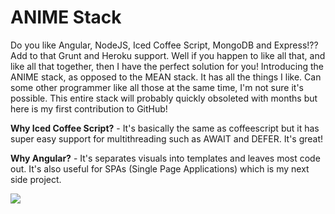 ANIME Stack
===========

Do you like Angular, NodeJS, Iced Coffee Script, MongoDB and Express!??  Add to that Grunt and Heroku support.  Well if you happen to like all that, and like all that together, then I have the perfect solution for you!  Introducing the ANIME stack, as opposed to the MEAN stack.  It has all the things I like.  Can some other programmer like all those at the same time, I'm not sure it's possible.  This entire stack will probably quickly obsoleted with months but here is my first contribution to GitHub!  

<B>Why Iced Coffee Script?</B> - It's basically the same as coffeescript but it has super easy support for multithreading such as AWAIT and DEFER.  It's great!

<B>Why Angular?</B> - It's separates visuals into templates and leaves most code out.  It's also useful for SPAs (Single Page Applications) which is my next side project.

<img src="http://t.suriyathep.com/wp-content/uploads/2013/10/ninjagirl_2.png"/>
